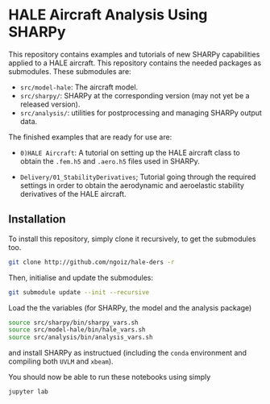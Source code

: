 # HALE Aircraft Analysis Using SHARPy

This repository contains examples and tutorials of new SHARPy capabilities applied to a HALE aircraft. This
repository contains the needed packages as submodules. These submodules are:

- `src/model-hale`: The aircraft model.
- `src/sharpy/`: SHARPy at the corresponding version (may not yet be a released version).
- `src/analysis/`: utilities for postprocessing and managing SHARPy output data.

The finished examples that are ready for use are:

- `0)HALE Aircraft`: A tutorial on setting up the HALE aircraft class to obtain the `.fem.h5` and `.aero.h5` files
  used in SHARPy.
  
- `Delivery/01_StabilityDerivatives`; Tutorial going through the required settings in order to obtain the aerodynamic
  and aeroelastic stability derivatives of the HALE aircraft.
  
## Installation

To install this repository, simply clone it recursively, to get the submodules too.

```bash
git clone http://github.com/ngoiz/hale-ders -r
```

Then, initialise and update the submodules:

```bash
git submodule update --init --recursive
```

Load the the variables (for SHARPy, the model and the analysis package)

```bash
source src/sharpy/bin/sharpy_vars.sh
source src/model-hale/bin/hale_vars.sh
source src/analysis/bin/analysis_vars.sh
```

and install SHARPy as instructued (including the `conda` environment and compiling both `UVLM` and `xbeam`).

You should now be able to run these notebooks using simply
```bash
jupyter lab
```